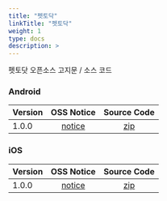 ```yaml
---
title: "펫토닥"
linkTitle: "펫토닥"
weight: 1
type: docs
description: >
---
```


펫토닷 오픈소스 고지문 / 소스 코드

### Android

| Version | OSS Notice | Source Code |
|---|:---:|:---:|
| 1.0.0 | [notice](https://opensource.sktelecom.com/compliance_artifacts/pettodac/android/1.0.0/Pettodac_android_1.0.0_OSS_Notice.html)  | [zip](https://opensource.sktelecom.com/compliance_artifacts/pettodac/android/1.0.0/pettodac_sourcecode.zip) |

### iOS

| Version | OSS Notice | Source Code |
|---|:---:|:---:|
| 1.0.0 | [notice](https://opensource.sktelecom.com/compliance_artifacts/pettodac/ios/1.0.0/Pettodac_iOS_1.0.0_OSS_Notice.html)  | [zip](https://opensource.sktelecom.com/compliance_artifacts/pettodac/ios/1.0.0/pettodac_sourcecode.zip) |
